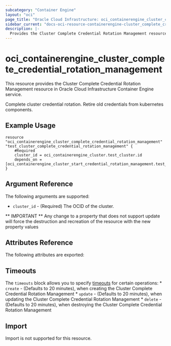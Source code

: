 ```yaml
---
subcategory: "Container Engine"
layout: "oci"
page_title: "Oracle Cloud Infrastructure: oci_containerengine_cluster_complete_credential_rotation_management"
sidebar_current: "docs-oci-resource-containerengine-cluster_complete_credential_rotation_management"
description: |-
  Provides the Cluster Complete Credential Rotation Management resource in Oracle Cloud Infrastructure Container Engine service
---
```


# oci_containerengine_cluster_complete_credential_rotation_management
This resource provides the Cluster Complete Credential Rotation Management resource in Oracle Cloud Infrastructure Container Engine service.

Complete cluster credential rotation. Retire old credentials from kubernetes components.

## Example Usage

```hcl
resource "oci_containerengine_cluster_complete_credential_rotation_management" "test_cluster_complete_credential_rotation_management" {
	#Required
	cluster_id = oci_containerengine_cluster.test_cluster.id
	depends_on = [oci_containerengine_cluster_start_credential_rotation_management.test_cluster_start_credential_rotation_management]
}
```

## Argument Reference

The following arguments are supported:

* `cluster_id` - (Required) The OCID of the cluster.


** IMPORTANT **
Any change to a property that does not support update will force the destruction and recreation of the resource with the new property values

## Attributes Reference

The following attributes are exported:


## Timeouts

The `timeouts` block allows you to specify [timeouts](https://registry.terraform.io/providers/oracle/oci/latest/docs/guides/changing_timeouts) for certain operations:
	* `create` - (Defaults to 20 minutes), when creating the Cluster Complete Credential Rotation Management
	* `update` - (Defaults to 20 minutes), when updating the Cluster Complete Credential Rotation Management
	* `delete` - (Defaults to 20 minutes), when destroying the Cluster Complete Credential Rotation Management


## Import

Import is not supported for this resource.

